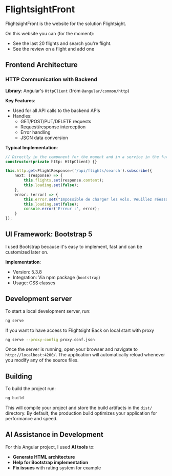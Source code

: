 # FlightsightFront

FlightsightFront is the website for the solution Flightsight.

On this website you can (for the moment):

* See the last 20 flights and search you're flight.
* See the review on a flight and add one 

## Frontend Architecture

### HTTP Communication with Backend

**Library**: Angular's `HttpClient` (from `@angular/common/http`)

**Key Features**:
- Used for all API calls to the backend APIs
- Handles:
  - GET/POST/PUT/DELETE requests
  - Request/response interception
  - Error handling
  - JSON data conversion

**Typical Implementation**:
```typescript
// Directly in the component for the moment and in a service in the future.
constructor(private http: HttpClient) {}

this.http.get<FlightResponse>('/api/flights/search').subscribe({
    next: (response) => {
        this.flights.set(response.content);
        this.loading.set(false);
    },
    error: (error) => {
        this.error.set("Impossible de charger les vols. Veuillez réessayer plus tard.");
        this.loading.set(false);
        console.error('Erreur :', error);
    }
});
```

## UI Framework: Bootstrap 5

I used Bootstrap because it's easy to implement, fast and can be customized later on.

**Implementation**:
- Version: 5.3.8
- Integration: Via npm package (`bootstrap`)
- Usage: CSS classes

## Development server

To start a local development server, run:

```bash
ng serve
```

If you want to have access to Flightsight Back on local start with proxy

```bash
ng serve --proxy-config proxy.conf.json
```

Once the server is running, open your browser and navigate to `http://localhost:4200/`. The application will automatically reload whenever you modify any of the source files.

## Building

To build the project run:

```bash
ng build
```

This will compile your project and store the build artifacts in the `dist/` directory. By default, the production build optimizes your application for performance and speed.

## AI Assistance in Development

For this Angular project, I used **AI tools** to:
- **Generate HTML architecture** 
- **Help for Bootstrap implementation** 
- **Fix issues** with rating system for example